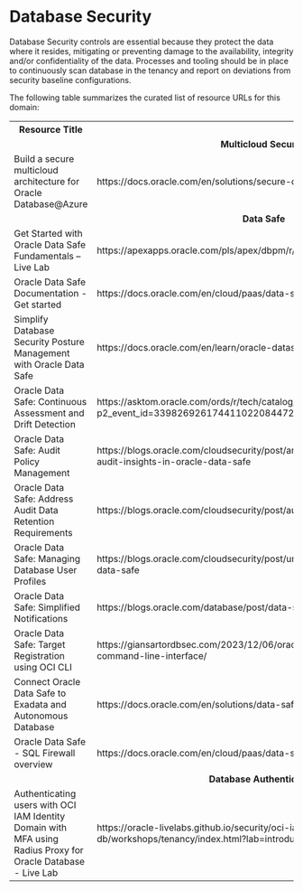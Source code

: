 # Database Security

Database Security controls are essential because they protect the data where it resides, mitigating or preventing damage to the availability, integrity and/or confidentiality of the data. Processes and tooling should be in place to continuously scan database in the tenancy and report on deviations from security baseline configurations. 

The following table summarizes the curated list of resource URLs for this domain:

<table>
  <tr>
    <th>Resource Title</th>
    <th>URL</th>
  </tr>
  <tr>
    <td colspan="2" align="center"><strong>Multicloud Security</strong></td>
  </tr>
  <tr>
    <td>Build a secure multicloud architecture for Oracle Database@Azure</td>
    <td>https://docs.oracle.com/en/solutions/secure-db-azure/index.html</td>
  </tr>

  <tr>
    <td colspan="2" align="center"><strong>Data Safe</strong></td>
  </tr>
  <tr>
    <td>Get Started with Oracle Data Safe Fundamentals – Live Lab</td>
    <td>https://apexapps.oracle.com/pls/apex/dbpm/r/livelabs/view-workshop?wid=598&clear=180</td>
  </tr>
   <tr>
    <td>Oracle Data Safe Documentation - Get started</td>
    <td>https://docs.oracle.com/en/cloud/paas/data-safe/</td>
  </tr>
   <tr>
    <td>Simplify Database Security Posture Management with Oracle Data Safe</td>
    <td>https://docs.oracle.com/en/learn/oracle-datasafe-db-security-mgmt/#audience</td>
  </tr>

  <tr>
    <td>Oracle Data Safe: Continuous Assessment and Drift Detection</td>
    <td>https://asktom.oracle.com/ords/r/tech/catalog/session-landing-page?p2_event_id=339826926174411022084472967537894259948&session=205641170939544</td>
  </tr>
   <tr>
    <td>Oracle Data Safe: Audit Policy Management</td>
    <td>https://blogs.oracle.com/cloudsecurity/post/announcing-audit-policy-management-using-audit-insights-in-oracle-data-safe</td>
  </tr>
   <tr>
    <td>Oracle Data Safe: Address Audit Data Retention Requirements</td>
    <td>https://blogs.oracle.com/cloudsecurity/post/audit-data-retention-with-oracle-data-safe</td>
  </tr>
   <tr>
    <td>Oracle Data Safe: Managing Database User Profiles</td>
    <td>https://blogs.oracle.com/cloudsecurity/post/unlock-power-of-database-user-profiles-with-data-safe</td>
  </tr>
   <tr>
    <td>Oracle Data Safe: Simplified Notifications</td>
    <td>https://blogs.oracle.com/database/post/data-safe-notifications</td>
  </tr>
   <tr>
    <td>Oracle Data Safe: Target Registration using OCI CLI</td>
    <td>https://giansartordbsec.com/2023/12/06/oracle-data-safe-register-targets-using-oci-command-line-interface/</td>
  </tr>
  <tr>
    <td>Connect Oracle Data Safe to Exadata and Autonomous Database</td>
    <td>https://docs.oracle.com/en/solutions/data-safe-exadata-adb/index.html</td>
  </tr>
  <tr>
    <td>Oracle Data Safe - SQL Firewall overview</td>
    <td>https://docs.oracle.com/en/cloud/paas/data-safe/udscs/sql-firewall-overview.html</td>
  </tr>
  <tr>
    <td colspan="2" align="center"><strong>Database Authentication</strong></td>
  </tr>
  <tr>
    <td>Authenticating users with OCI IAM Identity Domain with MFA using Radius Proxy for Oracle Database - Live Lab</td>
    <td>https://oracle-livelabs.github.io/security/oci-iam-radiusproxy-mfa-db/workshops/tenancy/index.html?lab=introduction</td>
  </tr>
</table>

